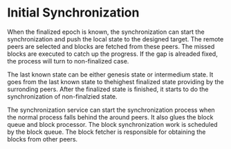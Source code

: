 # Initial Synchronization

When the finalized epoch is known, the synchronization can start the synchronization and push the local state to the designed target. The remote peers are selected and blocks are fetched from these peers. The missed blocks are executed to catch up the progress. If the gap is alreaded fixed, the process will turn to non-finalized case. 

The last known state can be either genesis state or intermedium state. It goes from the last known state to thehighest finalized state providing by the surronding peers. After the finalized state is finished, it starts to do the synchronization of non-finalzied state.

The synchronization service can start the synchronization process when the normal process falls behind the around peers. It also glues the block queue and block processor. The block synchronization work is scheduled by the block queue. The block fetcher is responsible for obtaining the blocks from other peers. 


